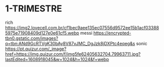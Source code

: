 # 1-TRIMESTRE
rich
https://img2.lovecell.com.br/cf1bec9aee135ec07556d9572ee15b1acf033885975e71908409d127e0e61cf5.webp
messi https://encrypted-tbn0.gstatic.com/images?q=tbn:ANd9GcRTVgK30bAy8V87vJMC_DgJzk8jDXPtc4eqeg&s
sonic https://pt.quizur.com/_image?href=https://img.quizur.com/f/img5fe62405632704.79963711.jpg?lastEdited=1608918045&w=1024&h=1024&f=webp
